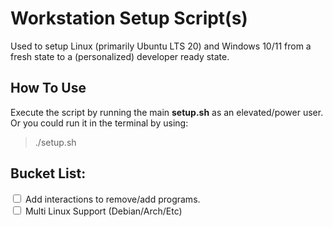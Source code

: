 # Workstation Setup Script(s)
Used to setup Linux (primarily Ubuntu LTS 20) and Windows 10/11 from a fresh state to a (personalized) developer ready state.

## How To Use
Execute the script by running the main **setup.sh** as an elevated/power user. Or you could run it in the terminal by using:
> ./setup.sh


## Bucket List:
<input type="checkbox" /> Add interactions to remove/add programs.
<br />
<input type="checkbox" /> Multi Linux Support (Debian/Arch/Etc)